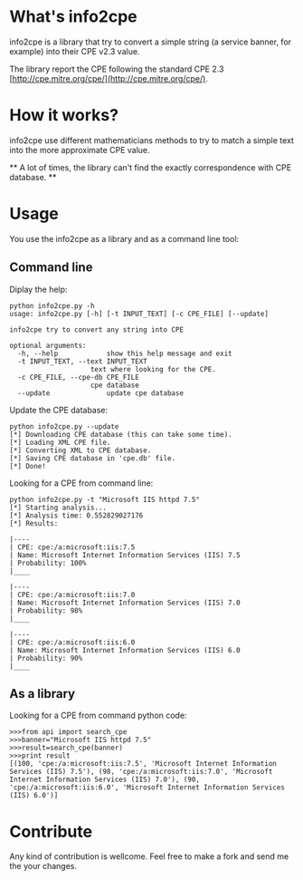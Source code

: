 What's info2cpe
===============

info2cpe is a library that try to convert a simple string (a service banner, for example) into their CPE v2.3 value.

The library report the CPE following the standard CPE 2.3 [http://cpe.mitre.org/cpe/](http://cpe.mitre.org/cpe/).

How it works?
=============

info2cpe use different mathematicians methods to try to match a simple text into the more approximate CPE value.

** A lot of times, the library can't find the exactly correspondence with CPE database. **

Usage
=====

You use the info2cpe as a library and as a command line tool:

Command line
------------

Diplay the help:

	python info2cpe.py -h
	usage: info2cpe.py [-h] [-t INPUT_TEXT] [-c CPE_FILE] [--update]

	info2cpe try to convert any string into CPE

	optional arguments:
	  -h, --help            show this help message and exit
	  -t INPUT_TEXT, --text INPUT_TEXT
                        text where looking for the CPE.
	  -c CPE_FILE, --cpe-db CPE_FILE
                        cpe database
	  --update              update cpe database
	
Update the CPE database:

	python info2cpe.py --update
	[*] Downloading CPE database (this can take some time).
	[*] Loading XML CPE file.
	[*] Converting XML to CPE database.
	[*] Saving CPE database in 'cpe.db' file.
	[*] Done!
	
Looking for a CPE from command line:

	python info2cpe.py -t "Microsoft IIS httpd 7.5"
	[*] Starting analysis...
	[*] Analysis time: 0.552829027176
	[*] Results:
	
	|----
	| CPE: cpe:/a:microsoft:iis:7.5
	| Name: Microsoft Internet Information Services (IIS) 7.5
	| Probability: 100%
	|____
	
	|----
	| CPE: cpe:/a:microsoft:iis:7.0
	| Name: Microsoft Internet Information Services (IIS) 7.0
	| Probability: 98%
	|____
	
	|----
	| CPE: cpe:/a:microsoft:iis:6.0
	| Name: Microsoft Internet Information Services (IIS) 6.0
	| Probability: 90%
	|____


As a library
------------

Looking for a CPE from command python code:

	>>>from api import search_cpe
	>>>banner="Microsoft IIS httpd 7.5"
	>>>result=search_cpe(banner)
	>>>print result
	[(100, 'cpe:/a:microsoft:iis:7.5', 'Microsoft Internet Information Services (IIS) 7.5'), (98, 'cpe:/a:microsoft:iis:7.0', 'Microsoft Internet Information Services (IIS) 7.0'), (90, 'cpe:/a:microsoft:iis:6.0', 'Microsoft Internet Information Services (IIS) 6.0')]

Contribute
==========

Any kind of contribution is wellcome. Feel free to make a fork and send me the your changes.
